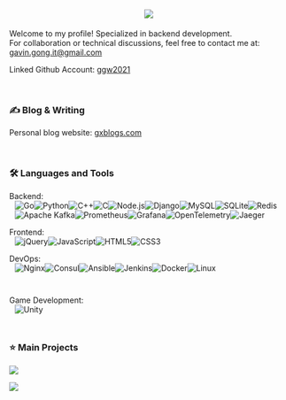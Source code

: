 <h1 align="center">
    <img src="https://readme-typing-svg.demolab.com?font=Fira+Code&weight=600&size=30&duration=2000&pause=1000&repeat=false&random=true&width=450&height=44&lines=Hey+there!+I'm+Gavin+Gong">
</h1>

Welcome to my profile! Specialized in backend development.<br>
For collaboration or technical discussions, feel free to contact me at: gavin.gong.it@gmail.com

Linked Github Account: [ggw2021](https://github.com/ggw2021)

<br>

### ✍ Blog & Writing

Personal blog website: [gxblogs.com](https://gxblogs.com)

<br>

### 🛠️ Languages and Tools

Backend:
<p style="display: flex; flex-wrap: wrap; margin: 10px; margin-top: -14px;">
  <img alt="Go" src="https://img.shields.io/badge/-Go-00ADD8?style=flat-square&logo=go&logoColor=white" />
  <img alt="Python" src="https://img.shields.io/badge/-Python-3776AB?style=flat-square&logo=python&logoColor=white" />
  <img alt="C++" src="https://img.shields.io/badge/-C++-00599C?style=flat-square&logo=cplusplus&logoColor=white" />
  <img alt="C" src="https://img.shields.io/badge/-C-A8B9CC?style=flat-square&logo=c&logoColor=white" />
  <img alt="Node.js" src="https://img.shields.io/badge/-Node.js-339933?style=flat-square&logo=nodedotjs&logoColor=white" />
  <img alt="Django" src="https://img.shields.io/badge/-Django-092E20?style=flat-square&logo=django&logoColor=white" />
  <img alt="MySQL" src="https://img.shields.io/badge/-MySQL-4479A1?style=flat-square&logo=mysql&logoColor=white" />
  <img alt="SQLite" src="https://img.shields.io/badge/-SQLite-003B57?style=flat-square&logo=sqlite&logoColor=white" />
  <img alt="Redis" src="https://img.shields.io/badge/-Redis-DC382D?style=flat-square&logo=redis&logoColor=white" />
  <img alt="Apache Kafka" src="https://img.shields.io/badge/-Apache%20Kafka-231F20?style=flat-square&logo=apachekafka&logoColor=white" />
  <img alt="Prometheus" src="https://img.shields.io/badge/-Prometheus-E6522C?style=flat-square&logo=prometheus&logoColor=white" />
  <img alt="Grafana" src="https://img.shields.io/badge/-Grafana-F46800?style=flat-square&logo=grafana&logoColor=white" />
  <img alt="OpenTelemetry" src="https://img.shields.io/badge/-OpenTelemetry-000000?style=flat-square&logo=opentelemetry&logoColor=white" />
  <img alt="Jaeger" src="https://img.shields.io/badge/-Jaeger-66CFE3?style=flat-square&logo=jaeger&logoColor=white" />
</p>

Frontend:
<p style="display: flex; flex-wrap: wrap; margin: 10px; margin-top: -14px;">
  <img alt="jQuery" src="https://img.shields.io/badge/-jQuery-0769AD?style=flat-square&logo=jquery&logoColor=white" />
  <img alt="JavaScript" src="https://img.shields.io/badge/-JavaScript-F7DF1E?style=flat-square&logo=javascript&logoColor=black" />
  <img alt="HTML5" src="https://img.shields.io/badge/-HTML5-E34F26?style=flat-square&logo=html5&logoColor=white" />
  <img alt="CSS3" src="https://img.shields.io/badge/-CSS3-1572B6?style=flat-square&logo=css3&logoColor=white" />
</p>

DevOps:
<p style="display: flex; flex-wrap: wrap; margin: 10px; margin-top: -14px;">
  <img alt="Nginx" src="https://img.shields.io/badge/-Nginx-009639?style=flat-square&logo=nginx&logoColor=white" />
  <img alt="Consul" src="https://img.shields.io/badge/-Consul-F24C1E?style=flat-square&logo=consul&logoColor=white" />
  <img alt="Ansible" src="https://img.shields.io/badge/-Ansible-EE0000?style=flat-square&logo=ansible&logoColor=white" />
  <img alt="Jenkins" src="https://img.shields.io/badge/-Jenkins-D24939?style=flat-square&logo=jenkins&logoColor=black" />
  <img alt="Docker" src="https://img.shields.io/badge/-Docker-2496ED?style=flat-square&logo=docker&logoColor=white" />
  <img alt="Linux" src="https://img.shields.io/badge/-Linux-FCC624?style=flat-square&logo=linux&logoColor=black" />
</p>

<br>

Game Development:
<p style="display: flex; flex-wrap: wrap; margin: 10px; margin-top: -14px;">
  <img alt="Unity" src="https://img.shields.io/badge/-Unity-000000?style=flat-square&logo=unity&logoColor=white" />
</p>

<br>

### ⭐️ Main Projects 
<p>
  <a href="https://github.com/gw-gong/code-comment-analyzer">
    <img align="center" src="https://github-readme-stats.vercel.app/api/pin/?username=gw-gong&repo=code-comment-analyzer&theme=react&border_color=61dafb&border_radius=10" />
  </a>
</p>
<p>
  <a href="https://github.com/ggw2021/WebDesign">
    <img align="center" src="https://github-readme-stats.vercel.app/api/pin/?username=ggw2021&repo=WebDesign&theme=react&border_color=61dafb&border_radius=10" />
  </a>
</p>
